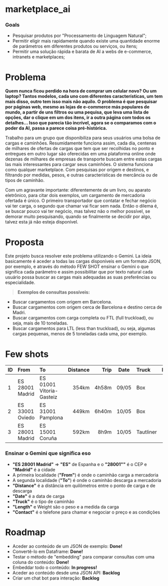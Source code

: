 # marketplace_ai

### Goals

- Pesquisar produtos por "Processamento de Linguagem Natural";
- Permitir eligir mais rapidamente quando existe uma quantidade enorme de parâmetros em diferentes produtos ou serviços, ou itens;
- Permitir uma solução rápida e barata de AI a webs de e-commerce, intranets e marketplaces;

# Problema

**Quem nunca ficou perdido na hora de comprar um celular novo? Ou um laptop? Tantos modelos, cada uno com diferentes características, um tem mais disso, outro tem isso mais não aquilo. O problema é que pesquisar por páginas web, mesmo as lojas de e-commerce más populares de mundo, a partir de uns filtros ou uma pequisa, que leva uma lista de opções, dar o clique em um dos itens, ir a outra página com todos os detalhes... Isso que parecia tão incrível, agora se o comparamos com o poder da AI, passa a parece coisa pré-histórica.**

Trabalho para um grupo que disponibiliza para seus usuários uma bolsa de cargas e caminhões. Resumidamente funciona assim, cada dia, centenas de milhares de ofertas de cargas que tem que ser recolhidas no ponto e entregues em outro lugar são oferecidas em uma plataforma online onde dezenas de milhares de empresas de transporte buscam entre estas cargas las mais interessantes para cargar seus caminhões. O sistema funciona como qualquer marketplace. Com pesquisas por origem e destinos, e filtrando por medidas, pesos, e outras características de mercância ou de tipos de caminhão.

Com um agravante importante: diferentemente de um livro, ou aparato eletrônico, para citar dois exemplos, um cargamento de mercadoria ofertada é único. O primeiro transportador que contatar e fechar negócio vai ter carga, o segundo que chamar vai ficar sem nada. Então o dilema é, se buscar pouco vai ter negócio, mas talvez não o melhor possível, se demorar muito pesquisando, quando se finalmente se decidir por algo, talvez esta já não esteja disponível.

# Proposta

Este projeto busca resolver este problema utilizando o Gemini. La ideia basicamente é aceder a todas las cargas disponíveis em um formato JSON, por exemplo, e através do método FEW SHOT ensinar o Gemini o que significa cada parâmetro e assim possibilitar que por texto natural cada usuário possa buscar as cargas mais adequadas as suas preferências ou especialidade.

>  **Exemplos de consultas possíveis:**
- Buscar cargamentos com origem em Barcelona.
- Buscar cargamentos com origem cerca de Barcelona e destino cerca de Madri.
- Buscar cargamentos com carga completa ou FTL (full truckload), ou seja, mais de 10 toneladas.
- Buscar cargamentos para LTL (less than truckload), ou seja, algumas cargas pequenas, menos de 5 toneladas cada uma, por exemplo.

# Few shots

| ID | From | To | Distance | Trip | Date | Truck | Length | Weight | Contact |
|---|:--------------------------------|:-------------------------------- |----:|----:|----|:------------------ |----:|----:|-----------------------------|
| 1 | ES 28001 Madrid | ES 01001 Vitoria-Gasteiz | 354km | 4h58m | 09/05 | Box | 0.1t | 2m | +34 756 56 45 |
| 2 | ES 33001 Oviedo | ES 31001 Pamplona | 449km | 6h40m | 10/05 | Box | 1.5t | 6m | +34 769 59 87 |
| 3 | ES 28001 Madrid | ES 15001 Coruña | 592km | 8h9m | 10/05 | Tautliner | 24t | 13.6m | +34 741 00 23 |

### Ensinar o Gemini que significa eso

- **"ES 28001 Madrid"**  => **"ES"** de Espanha e o **"28001""** é o CEP e **"Madrid"** é a cidade
- A primeira localidade (**"From"**) é onde o caminhão carga a mercadoria
- A segunda localidade (**"To"**) é onde o caminhão descarga a mercadoria
- **"Distance"** é a distância em quilômetros entre o ponto de carga e de descarga
- **"Date"** é a data de carga
- **"Truck"** é o tipo de caminhão
- **"Length"** e Weight são o peso e a medida da carga
- **"Contact"** é o telefone para chamar e negociar o preço e as condições

# Roadmap
- Aceder ao conteúdo de um JSON de exemplo: **Done!**
- Convertê-lo em Dataframe: **Done!**
- Testar o método de "embedding" para comparar consultas com uma coluna do conteúdo: **Done!**
- Embeddar todo o conteúdo: **In progress!**
- Aceder ao conteúdo desde uma JSON API: **Backlog**
- Criar um chat bot para interação: **Backlog**
